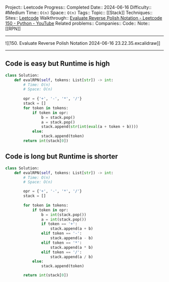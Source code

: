 Project:: Leetcode
Progress:: Completed
Date:: 2024-06-16
Difficulty:: #Medium 
Time:: `O(n)`
Space:: `O(n)`
Tags:: 
Topic:: [[Stack]]
Techniques:: 
Sites:: [Leetcode](https://leetcode.com/problems/evaluate-reverse-polish-notation/description/)
Walkthrough:: [Evaluate Reverse Polish Notation - Leetcode 150 - Python - YouTube](https://www.youtube.com/watch?v=iu0082c4HDE)
Related problems:: 
Companies:: 
Code:: 
Note:: [[RPN]]

---

![[150. Evaluate Reverse Polish Notation 2024-06-16 23.22.35.excalidraw]]





---
## Code is easy but Runtime is high

```python
class Solution:
    def evalRPN(self, tokens: List[str]) -> int:
        # Time: O(n)
        # Space: O(n)
        
        opr = {'+', '-', '*', '/'}
        stack = []
        for token in tokens:
            if token in opr:
                b = stack.pop()
                a = stack.pop()
                stack.append(str(int(eval(a + token + b))))
            else:
                stack.append(token)
        return int(stack[0])
```


## Code is long but Runtime is shorter

```python
class Solution:
    def evalRPN(self, tokens: List[str]) -> int:
        # Time: O(n)
        # Space: O(n)

        opr = {'+', '-', '*', '/'}
        stack = []
        
        for token in tokens:
            if token in opr:
                b = int(stack.pop())
                a = int(stack.pop())
                if token == '+':
                    stack.append(a + b)
                elif token == '-':
                    stack.append(a - b)
                elif token == '*':
                    stack.append(a * b)
                elif token == '/':
                    stack.append(a / b)
            else:
                stack.append(token)

        return int(stack[0])
```

